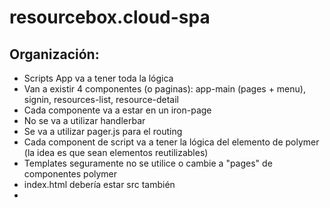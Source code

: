# resourcebox.cloud-spa

## Organización:
* Scripts App va a tener toda la lógica
* Van a existir 4 componentes (o paginas): app-main (pages + menu), signin, resources-list, resource-detail
* Cada componente va a estar en un iron-page
* No se va a utilizar handlerbar
* Se va a utilizar pager.js para el routing
* Cada component de script va a tener la lógica del elemento de polymer (la idea es que sean elementos reutilizables)
* Templates seguramente no se utilice o cambie a "pages" de componentes polymer
* index.html debería estar src también
*
